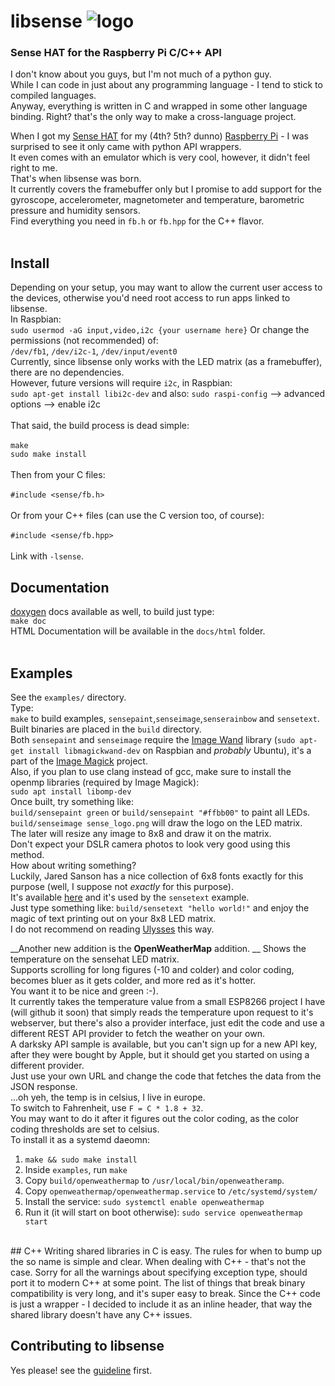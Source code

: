 # libsense ![logo](https://raw.githubusercontent.com/moshegottlieb/libsense/master/examples/sense_logo.png)
### Sense HAT for the Raspberry Pi C/C++ API
I don't know about you guys, but I'm not much of a python guy.<br/>
While I can code in just about any programming language - I tend to stick to compiled languages.<br/>
Anyway, everything is written in C and wrapped in some other language binding. Right? that's the only way to make a cross-language project.

When I got my [Sense HAT](https://www.raspberrypi.org/products/sense-hat/) for my (4th? 5th? dunno) [Raspberry Pi](https://www.raspberrypi.org/) - I was surprised to see it only came with python API wrappers.<br/>
It even comes with an emulator which is very cool, however, it didn't feel right to me.<br/>
That's when libsense was born.<br/>
It currently covers the framebuffer only but I promise to add support for the gyroscope, accelerometer, magnetometer and temperature, barometric pressure and humidity sensors.<br/>
Find everything you need in `fb.h` or `fb.hpp` for the C++ flavor.<br/>
<br/>
## Install

Depending on your setup, you may want to allow the current user access to the devices, otherwise you'd need root access to run apps linked to libsense.<br/>
In Raspbian:<br/>
`sudo usermod -aG input,video,i2c {your username here}`
Or change the permissions (not recommended) of:<br/>
`/dev/fb1`, `/dev/i2c-1`, `/dev/input/event0`<br/>
Currently, since libsense only works with the LED matrix (as a framebuffer), there are no dependencies.<br/>
However, future versions will require `i2c`, in Raspbian:<br/>
`sudo apt-get install libi2c-dev` and also: `sudo raspi-config` --> advanced options --> enable i2c<br/>
<br/>
That said, the build process is dead simple:<br/><br/>
`make`<br/>
`sudo make install`<br/>
<br/>
Then from your C files:<br/><br/>
`#include <sense/fb.h>`<br/><br/>
Or from your C++ files (can use the C version too, of course):<br/><br/>
`#include <sense/fb.hpp>`<br/><br/>
Link with `-lsense`.<br/>

## Documentation
[doxygen](http://doxygen.org/) docs available as well, to build just type:<br/>
`make doc`<br/>
HTML Documentation will be available in the `docs/html` folder.<br/>
<br/>
## Examples
See the `examples/` directory.<br/>
Type:<br/>
`make` to build examples, `sensepaint`,`senseimage`,`senserainbow` and `sensetext`.<br/>
Built binaries are placed in the `build` directory.<br/>
Both `sensepaint` and `senseimage` require the [Image Wand](https://www.imagemagick.org/script/magick-wand.php) library (`sudo apt-get install libmagickwand-dev` on Raspbian and _probably_ Ubuntu), it's a part of the [Image Magick](https://www.imagemagick.org/) project.<br/>
Also, if you plan to use clang instead of gcc, make sure to install the openmp libraries (required by Image Magick):<br/>
`sudo apt install libomp-dev`<br/>
Once built, try something like:<br/>
`build/sensepaint green` or `build/sensepaint "#ffbb00"` to paint all LEDs.<br/>
`build/senseimage sense_logo.png` will draw the logo on the LED matrix.<br/>
The later will resize any image to 8x8 and draw it on the matrix.<br/>
Don't expect your DSLR camera photos to look very good using this method.<br/>
How about writing something?<br/>
Luckily, Jared Sanson has a nice collection of 6x8 fonts exactly for this purpose (well, I suppose not _exactly_ for this purpose).<br/>
It's available [here](http://jared.geek.nz/2014/jan/custom-fonts-for-microcontrollers) and it's used by the `sensetext` example.<br/>
Just type something like: `build/sensetext "hello world!"` and enjoy the magic of text printing out on your 8x8 LED matrix.<br/>
I do not recommend on reading [Ulysses](https://en.wikipedia.org/wiki/Ulysses_(novel)) this way.  
  
__Another new addition is the **OpenWeatherMap** addition.  __
Shows the temperature on the sensehat LED matrix.  
Supports scrolling for long figures (-10 and colder) and color coding, becomes bluer as it gets colder, and more red as it's hotter.  
You want it to be nice and green :-).  
It currently takes the temperature value from a small ESP8266 project I have (will github it soon) that simply reads the temperature upon request to it's webserver, but there's also a provider interface, just edit the code and use a different REST API provider to fetch the weather on your own.  
A darksky API sample is available, but you can't sign up for a new API key, after they were bought by Apple, but it should get you started on using a different provider.  
Just use your own URL and change the code that fetches the data from the JSON response.  
...oh yeh, the temp is in celsius, I live in europe.  
To switch to Fahrenheit, use `F = C * 1.8 + 32`.  
You may want to do it after it figures out the color coding, as the color coding thresholds are set to celsius.  
To install it as a systemd daeomn:
1. `make && sudo make install`
2. Inside `examples`, run `make`
3. Copy `build/openweathermap` to `/usr/local/bin/openweatheramp`.
4. Copy `openweathermap/openweathermap.service` to `/etc/systemd/system/`
5. Install the service: `sudo systemctl enable openweathermap`
6. Run it (it will start on boot otherwise): `sudo service openweathermap start`  
<br/>
## C++
Writing shared libraries in C is easy.  
The rules for when to bump up the so name is simple and clear.  
When dealing with C++ - that's not the case.  
Sorry for all the warnings about specifying exception type, should port it to modern C++ at some point.   
The list of things that break binary compatibility is very long, and it's super easy to break.  
Since the C++ code is just a wrapper - I decided to include it as an inline header, that way the shared library doesn't have any C++ issues.<br/>

## Contributing to libsense

Yes please! see the [guideline](CONTRIBUTING.md) first.
